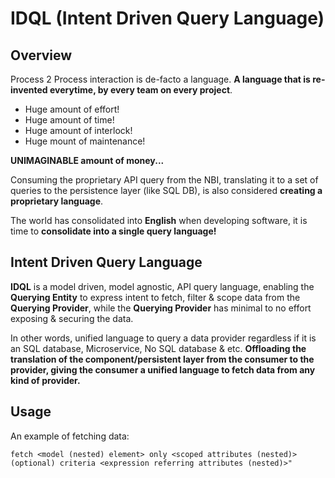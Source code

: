 # IDQL (Intent Driven Query Language)

## Overview
Process 2 Process interaction is de-facto a language. 
**A language that is re-invented everytime, by every team on every project**.
* Huge amount of effort!
* Huge amount of time!
* Huge amount of interlock!
* Huge mount of maintenance!

**UNIMAGINABLE amount of money...**

Consuming the proprietary API query from the NBI, translating it to a set of queries to the persistence layer (like SQL DB), is also considered **creating a proprietary language**.

The world has consolidated into **English** when developing software, it is time to **consolidate into a single query language!**

## Intent Driven Query Language
**IDQL** is a model driven, model agnostic, API query language, 
enabling the **Querying Entity** to express intent to fetch, filter & scope data from the **Querying Provider**, while the **Querying Provider** has minimal to no effort exposing & securing the data.

In other words, unified language to query a data provider regardless if it is an SQL database, Microservice, No SQL database & etc. 
**Offloading the translation of the component/persistent layer from the consumer to the provider, giving the consumer a unified language to fetch data from any kind of provider.**

## Usage

An example of fetching data:
````
fetch <model (nested) element> only <scoped attributes (nested)> (optional) criteria <expression referring attributes (nested)>"
````